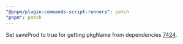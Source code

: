 ```yaml
---
"@pnpm/plugin-commands-script-runners": patch
"pnpm": patch
---
```


Set saveProd to true for getting pkgName from dependencies [7424](https://github.com/pnpm/pnpm/issues/7424).
